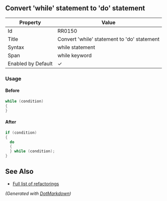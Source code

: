 ## Convert 'while' statement to 'do' statement

| Property           | Value                                       |
| ------------------ | ------------------------------------------- |
| Id                 | RR0150                                      |
| Title              | Convert 'while' statement to 'do' statement |
| Syntax             | while statement                             |
| Span               | while keyword                               |
| Enabled by Default | &#x2713;                                    |

### Usage

#### Before

```csharp
while (condition)
{
}
```

#### After

```csharp
if (condition)
{
  do
  {
  } while (condition);
}
```

## See Also

* [Full list of refactorings](Refactorings.md)


*\(Generated with [DotMarkdown](http://github.com/JosefPihrt/DotMarkdown)\)*